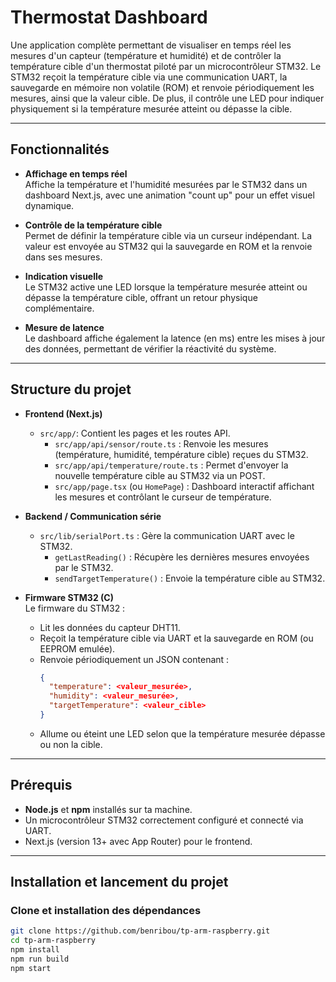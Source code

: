 # Thermostat Dashboard

Une application complète permettant de visualiser en temps réel les mesures d'un capteur (température et humidité) et de contrôler la température cible d'un thermostat piloté par un microcontrôleur STM32. Le STM32 reçoit la température cible via une communication UART, la sauvegarde en mémoire non volatile (ROM) et renvoie périodiquement les mesures, ainsi que la valeur cible. De plus, il contrôle une LED pour indiquer physiquement si la température mesurée atteint ou dépasse la cible.

---

## Fonctionnalités

- **Affichage en temps réel**  
  Affiche la température et l'humidité mesurées par le STM32 dans un dashboard Next.js, avec une animation "count up" pour un effet visuel dynamique.

- **Contrôle de la température cible**  
  Permet de définir la température cible via un curseur indépendant. La valeur est envoyée au STM32 qui la sauvegarde en ROM et la renvoie dans ses mesures.

- **Indication visuelle**  
  Le STM32 active une LED lorsque la température mesurée atteint ou dépasse la température cible, offrant un retour physique complémentaire.

- **Mesure de latence**  
  Le dashboard affiche également la latence (en ms) entre les mises à jour des données, permettant de vérifier la réactivité du système.

---

## Structure du projet

- **Frontend (Next.js)**  
  - `src/app/`: Contient les pages et les routes API.
    - `src/app/api/sensor/route.ts` : Renvoie les mesures (température, humidité, température cible) reçues du STM32.
    - `src/app/api/temperature/route.ts` : Permet d'envoyer la nouvelle température cible au STM32 via un POST.
    - `src/app/page.tsx` (ou `HomePage`) : Dashboard interactif affichant les mesures et contrôlant le curseur de température.

- **Backend / Communication série**  
  - `src/lib/serialPort.ts` : Gère la communication UART avec le STM32.
    - `getLastReading()` : Récupère les dernières mesures envoyées par le STM32.
    - `sendTargetTemperature()` : Envoie la température cible au STM32.

- **Firmware STM32 (C)**  
  Le firmware du STM32 :
  - Lit les données du capteur DHT11.
  - Reçoit la température cible via UART et la sauvegarde en ROM (ou EEPROM emulée).
  - Renvoie périodiquement un JSON contenant :
    ```json
    {
      "temperature": <valeur_mesurée>,
      "humidity": <valeur_mesurée>,
      "targetTemperature": <valeur_cible>
    }
    ```
  - Allume ou éteint une LED selon que la température mesurée dépasse ou non la cible.

---

## Prérequis

- **Node.js** et **npm** installés sur ta machine.
- Un microcontrôleur STM32 correctement configuré et connecté via UART.
- Next.js (version 13+ avec App Router) pour le frontend.

---

## Installation et lancement du projet

### Clone et installation des dépendances

```bash
git clone https://github.com/benribou/tp-arm-raspberry.git
cd tp-arm-raspberry
npm install
npm run build
npm start
